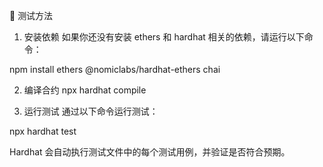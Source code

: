 🧪 测试方法
1. 安装依赖
如果你还没有安装 ethers 和 hardhat 相关的依赖，请运行以下命令：

npm install ethers @nomiclabs/hardhat-ethers chai

2.  编译合约
npx hardhat compile

3. 运行测试
通过以下命令运行测试：

npx hardhat test

Hardhat 会自动执行测试文件中的每个测试用例，并验证是否符合预期。

